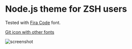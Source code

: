 # Node.js theme for ZSH users
Tested with [Fira Code](https://github.com/tonsky/FiraCode) font.

[Git icon with other fonts](https://github.com/skuridin/oh-my-zsh-node-theme/issues/1#issuecomment-157670117)

![screenshot](https://github.com/skuridin/oh-my-zsh-node-theme/raw/master/screenshot.png)

